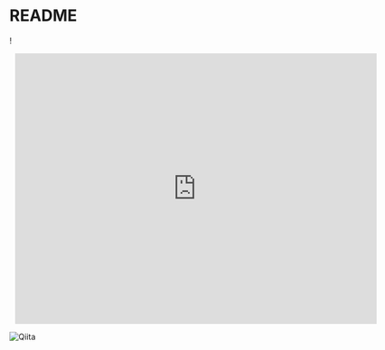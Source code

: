 # README

!<div style="width: 640px; height: 480px; margin: 10px; position: relative;"><iframe allowfullscreen frameborder="0" style="width:640px; height:480px" src="https://lucid.app/documents/embeddedchart/7322ed76-81fb-4782-8b7f-332aa495a294" id="mLGZbD1fusKy"></iframe></div>

![Qiita](http://cdn.qiita.com/assets/siteid-reverse-6044901aace6435306ebd1fac6b7858c.png　"キータ")